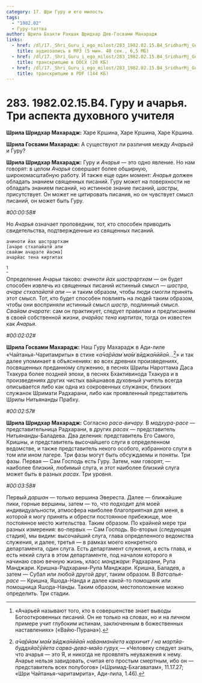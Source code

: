 ```yaml
---
category: 17. Шри Гуру и его милость
tags:
  - "1982.02"
  - Гуру-таттва
author: Шрила Бхакти Ракшак Шридхар Дев-Госвами Махарадж
links:
  - href: /dl/17._Shri_Guru_i_ego_milost/283_1982.02.15.B4_SridharMj_Guru_i_acharja__Tri_aspekta_duhovnogo_uchitelja.mp3
    title: аудиозапись в MP3 (5 мин. 40 сек., 6,5 МБ)
  - href: /dl/17._Shri_Guru_i_ego_milost/283_1982.02.15.B4_SridharMj_Guru_i_acharja__Tri_aspekta_duhovnogo_uchitelja.docx
    title: транскрипцию в DOCX (20 КБ)
  - href: /dl/17._Shri_Guru_i_ego_milost/283_1982.02.15.B4_SridharMj_Guru_i_acharja__Tri_aspekta_duhovnogo_uchitelja.pdf
    title: транскрипцию в PDF (144 КБ)
---
```


# 283. 1982.02.15.B4. Гуру и ачарья. Три аспекта духовного учителя

**Шрила Шридхар Махарадж:** Харе Кршина, Харе Кршина, Харе Кршина.

**Шрила Госвами Махарадж:** А существуют ли различия между *Ачарьей* и Гуру?

**Шрила Шридхар Махарадж:** Гуру и *Ачарья* — это одно явление. Но нам говорят: в целом *Ачарья* совершает более обширную, широкомасштабную работу. И также еще один момент: *Ачарья* должен обладать знанием священных писаний. Гуру может на поверхности не обладать знанием писаний, но истинное знание писаний, *шастры*, присутствует. Он может не цитировать писания, но он чувствует смысл писаний, он может быть Гуру.

*#00:00:58#*

Но *Ачарья* означает проповедник, тот, кто способен приводить свидетельства, подтвержденные из священных писаний.

    ачиноти йах шастрартхам
    [ачаре стхапайатй апи
    свайам ачарате йасма]
    ачарйас тена киртитах
[^_ftn1]

Определение Ачарьи таково: *ачиноти йах шастрартхам* — он будет способен извлечь из священных писаний истинный смысл — *шастра*, *ачаре стхапайатй апи* — и таким образом, чтобы люди смогли принять этот смысл. Тот, кто будет способен повлиять на людей таким образом, чтобы они восприняли истинный смысл *шастр*, подлинный смысл. *Свайам ачарате*: сам он практикует, следует правилам и предписаниям в своей собственной жизни, *ачарйас тена киртитах*, тогда он известен как *Ачарья*.

*#00:02:02#*

**Шрила Госвами Махарадж:** Наш Гуру Махарадж в Ади-лиле «Чайтанья-Чаритамриты» в стихе «*а̄ча̄рйам̇ ма̄м̇ вӣджа̄нӣйа̄н*…[^_ftn2]» и так далее упоминает в объяснениях: во всех древних произведениях, посвященных преданному служению, в песнях Шрилы Нароттама Даса Тхакура более поздней эпохи, в песнях Бхактивинода Тхакура и в произведениях других чистых вайшнавов духовный учитель всегда описывается либо как одна из сокровенных служанок, близких служанок Шримати Радхарани, либо как проявленный представитель Шрилы Нитьянанды Прабху.

*#00:02:57#*

**Шрила Шридхар Махарадж:** Согласно *раса-вичару.* В *мадхура-расе* — представительница Радхарани, в других *расах* — представитель Нитьянанды-Баладева. Два деления: представитель Его Самого, Кришны, и представитель высочайшего слуги в определенном ведомстве, и также представитель некого особого, избранного слуги в том или ином лагере. Три фазы могут быть обсуждаемы и поняты. Три фазы. Первая — Сам Господь есть Гуру. Затем, нам говорят, — наиболее близкий, любимый слуга, и этот наиболее близкий слуга может быть в разных *расах*. Три уровня.

*#00:03:58#*

Первый *даршан* — только вершина Эвереста. Далее — ближайшие пики, горные вершины, затем — то, что подходит для моей индивидуальности, атмосфера наиболее благоприятная для меня, в которой я могу принять и обрести постоянное прибежище, мое постоянное место жительства. Таким образом. По крайней мере три разных измерения: во-первых — Сам Господь. Во-вторых (следующая стадия), мы видим: высочайший слуга, глава определенного ведомства служения, и далее, третья — в рамках моего конкретного департамента, один слуга. Есть департамент служения, а есть глава, и есть некий слуга в этом департаменте, под началом которого я начинаю свою вечную жизнь, класс *манджари*: Радхарани, Рупа Манджари. Кришна-Радхарани-Рупа Манджари. Кришна, Баладев, а затем — Субал или любой другой друг, таким образом. В *Ватсалья-расе* — Кришна, Яшода-Нанда и далее какой-то помощник или помощница Яшода-Нанды. Таким образом, местоположение можно определить. Три стадии.



[^_ftn1]: «Ачарьей называют того, кто в совершенстве знает выводы Богооткровенных писаний. Он не только на словах, но и на личном примере учит глубоким истинам, заключенным в божественных наставлениях» («Вайю-Пурана»).

[^_ftn2]: *а̄ча̄рйам̇ ма̄м̇ вӣджа̄нӣйа̄н на̄ванманйета кархичит / на мартйа-буддхйа̄сӯйета сарва-дева-майо гурух̣* — «Человеку следует знать, что ачарья — это Я, и никогда не проявлять неуважения к нему. Ачарье нельзя завидовать, считая его простым смертным, ибо он — представитель всех полубогов» («Шримад-Бхагаватам», 11.17.27; «Шри Чайтанья-чаритамрита», Ади-лила, 1.46).


